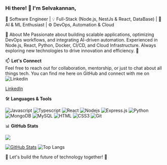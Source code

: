 ### Hi there! 👋 I'm Selvakannan,

🚀 Software Engineer | 💡 Full-Stack (Node.js, NestJs & React, DataBase) | 🤖 AI & ML Enthusiast | ⚙️ DevOps, Automation & Cloud

🌟 About Me
Passionate about building scalable applications, optimizing DevOps workflows, and integrating AI-driven automation. Experienced in Node.js, React, Python, Docker, CI/CD, and Cloud Infrastructure. Always exploring new technologies to drive innovation and efficiency. 🚀


📫 **Let's Connect**  
Feel free to reach out for collaboration, mentorship, or just to chat about all things tech. You can find me here on GitHub and connect with me on ![Linkedin](https://www.linkedin.com/in/selvakannanr/)

<a href="https://www.linkedin.com/in/selvakannanr/" target="_blank">LinkedIn</a>


🛠️ **Languages & Tools**

![Javascript](https://img.shields.io/badge/Javascript-F0DB4F?style=for-the-badge&labelColor=black&logo=javascript&logoColor=F0DB4F)
![Typescript](https://img.shields.io/badge/Typescript-007acc?style=for-the-badge&labelColor=black&logo=typescript&logoColor=007acc)
![React](https://img.shields.io/badge/-React-61DBFB?style=for-the-badge&labelColor=black&logo=react&logoColor=61DBFB)
![Nodejs](https://img.shields.io/badge/Nodejs-3C873A?style=for-the-badge&labelColor=black&logo=node.js&logoColor=3C873A)
![Express.js](https://img.shields.io/badge/Express.js-000000?style=for-the-badge&logo=express&logoColor=white)
![Python](https://img.shields.io/badge/Python-logo?style=for-the-badge&logo=python&logoColor=python)
![MongoDB](https://img.shields.io/badge/MongoDB-4EA94B?style=for-the-badge&logo=mongodb&logoColor=white)
![MySQL](https://img.shields.io/badge/MySQL-logoColor?style=for-the-badge&logo=MySQL&logoColor=red&color=blue)
![HTML](https://img.shields.io/badge/HTML5-E34F26?style=for-the-badge&logo=html5&logoColor=white)
![CSS3](https://img.shields.io/badge/CSS3-1572B6?style=for-the-badge&logo=css3&logoColor=white)
![Git](https://img.shields.io/badge/Git-F05032?style=for-the-badge&logo=git&logoColor=white)


📊 **GitHub Stats**

![](https://komarev.com/ghpvc/?username=your-github-selvadhoni&color=blue)

[![GitHub Stats](https://github-readme-stats.vercel.app/api?username=selvadhoni&show_icons=true&theme=radical)](https://github.com/selvadhoni)
![Top Langs](https://github-readme-stats.vercel.app/api/top-langs/?username=selvadhoni&layout=compact)


🚀 Let's build the future of technology together! 🌟
